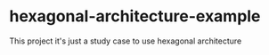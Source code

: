 # hexagonal-architecture-example

This project it's just a study case to use hexagonal architecture
